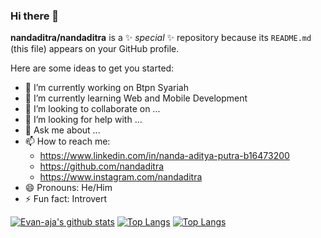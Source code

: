 ### Hi there 👋


**nandaditra/nandaditra** is a ✨ _special_ ✨ repository because its `README.md` (this file) appears on your GitHub profile.

Here are some ideas to get you started:

- 🔭 I’m currently working on Btpn Syariah
- 🌱 I’m currently learning Web and Mobile Development
- 👯 I’m looking to collaborate on ...
- 🤔 I’m looking for help with ...
- 💬 Ask me about ...
- 📫 How to reach me: 
     - https://www.linkedin.com/in/nanda-aditya-putra-b16473200
     - https://github.com/nandaditra
     - https://www.instagram.com/nandaditra
- 😄 Pronouns: He/Him
- ⚡ Fun fact: Introvert

[![Evan-aja's github stats](https://github-readme-stats.vercel.app/api?username=nandaditra&theme=dracula&show_icons=true)](https://github.com/anuraghazra/github-readme-stats)
[![Top Langs](https://github-readme-stats.vercel.app/api/top-langs/?username=nandaditra&layout=compact&theme=dracula)](https://github.com/anuraghazra/github-readme-stats) 
[![Top Langs](https://github-readme-stats.vercel.app/api/top-langs/?username=nandaditra&layout=compact&langs_count=10&theme=dracula&hide=javascript)](https://github.com/anuraghazra/github-readme-stats) 
